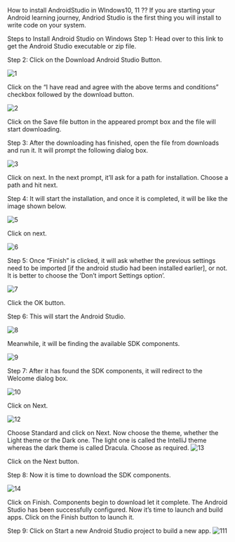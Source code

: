 How to install AndroidStudio in WIndows10, 11 ??
If you are starting your Android learning journey, Andriod Studio is the first thing you will install to write code on your system. 

Steps to Install Android Studio on Windows
Step 1: Head over to this link to get the Android Studio executable or zip file. 

Step 2: Click on the Download Android Studio Button. 

![1](https://github.com/user-attachments/assets/5a6893f9-2db2-4472-b57c-da94336cd8c8)

Click on the “I have read and agree with the above terms and conditions” checkbox followed by the download button.

![2](https://github.com/user-attachments/assets/ca7f9fa1-0f44-4f8b-b042-d35e00e54f07)

Click on the Save file button in the appeared prompt box and the file will start downloading. 

Step 3: After the downloading has finished, open the file from downloads and run it. It will prompt the following dialog box. 

![3](https://github.com/user-attachments/assets/5dee9936-30e6-4aa2-bd25-eaa2ecb55f7b)

Click on next. In the next prompt, it’ll ask for a path for installation. Choose a path and hit next. 

Step 4: It will start the installation, and once it is completed, it will be like the image shown below. 

![5](https://github.com/user-attachments/assets/03f5d140-31b6-4efe-9575-d08f03684c1e)

Click on next.

![6](https://github.com/user-attachments/assets/6a228603-c00a-47da-ac12-f55be094b75a)

Step 5: Once “Finish” is clicked, it will ask whether the previous settings need to be imported [if the android studio had been installed earlier], or not.
It is better to choose the ‘Don’t import Settings option’. 

![7](https://github.com/user-attachments/assets/b10e22e3-2ec9-4907-a78d-862eda8b6759)

Click the OK button. 

Step 6: This will start the Android Studio. 

![8](https://github.com/user-attachments/assets/acef8058-9df4-46dd-b3c0-ed2a5d69b931)

Meanwhile, it will be finding the available SDK components.

![9](https://github.com/user-attachments/assets/e88f6179-33c1-4a04-ae4d-58e88cc0783b)

Step 7: After it has found the SDK components, it will redirect to the Welcome dialog box. 

![10](https://github.com/user-attachments/assets/ffef0b84-1eb5-4804-82c5-79b0d1e35a97)

Click on Next. 

![12](https://github.com/user-attachments/assets/77cc2982-a220-45a2-a291-cfda3c5b29d9)

Choose Standard and click on Next. Now choose the theme, whether the Light theme or the Dark one. The light one is called the IntelliJ theme whereas the dark theme is called Dracula. Choose as required. 
![13](https://github.com/user-attachments/assets/6c9faac9-d57b-47a3-a1d5-f75c7397d801)

Click on the Next button. 

Step 8: Now it is time to download the SDK components. 

![14](https://github.com/user-attachments/assets/53103913-9293-487a-ac07-2aea7bc83e7d)

Click on Finish. Components begin to download let it complete.
The Android Studio has been successfully configured. Now it’s time to launch and build apps. Click on the Finish button to launch it. 

Step 9: Click on Start a new Android Studio project to build a new app.
![111](https://github.com/user-attachments/assets/738c233f-8d75-4057-8b47-2d9a3d38d5b8)











